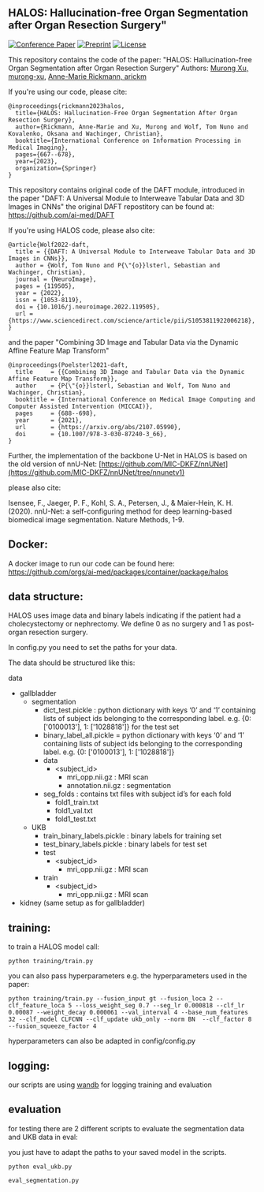 ## HALOS: Hallucination-free Organ Segmentation after Organ Resection Surgery"


[![Conference Paper](https://img.shields.io/static/v1?label=DOI&message=10.1007%2f978-3-030-87240-3_66&color=3a7ebb)](https://doi.org/10.1007/978-3-031-34048-2_51)
[![Preprint](https://img.shields.io/badge/arXiv-2107.05990-b31b1b)](https://arxiv.org/abs/2303.07717)
[![License](https://img.shields.io/badge/license-GPLv3-blue.svg)](LICENSE)

This repository contains the code of the paper: "HALOS: Hallucination-free Organ Segmentation after Organ Resection Surgery"
Authors: [Murong Xu, murong-xu](https://github.com/murong-xu), [Anne-Marie Rickmann, arickm](https://github.com/arickm)

If you're using our code, please cite:
```
@inproceedings{rickmann2023halos,
  title={HALOS: Hallucination-Free Organ Segmentation After Organ Resection Surgery},
  author={Rickmann, Anne-Marie and Xu, Murong and Wolf, Tom Nuno and Kovalenko, Oksana and Wachinger, Christian},
  booktitle={International Conference on Information Processing in Medical Imaging},
  pages={667--678},
  year={2023},
  organization={Springer}
}
```

This repository contains original code of the DAFT module, introduced in the paper "DAFT: A Universal Module to Interweave Tabular Data and 3D Images in CNNs"
the original DAFT repostitory can be found at: https://github.com/ai-med/DAFT

If you're using HALOS code, please also cite:
```
@article{Wolf2022-daft,
  title = {{DAFT: A Universal Module to Interweave Tabular Data and 3D Images in CNNs}},
  author = {Wolf, Tom Nuno and P{\"{o}}lsterl, Sebastian and Wachinger, Christian},
  journal = {NeuroImage},
  pages = {119505},
  year = {2022},
  issn = {1053-8119},
  doi = {10.1016/j.neuroimage.2022.119505},
  url = {https://www.sciencedirect.com/science/article/pii/S1053811922006218},
}
```
and the paper "Combining 3D Image and Tabular Data via the Dynamic Affine Feature Map Transform"

```
@inproceedings(Poelsterl2021-daft,
  title     = {{Combining 3D Image and Tabular Data via the Dynamic Affine Feature Map Transform}},
  author    = {P{\"{o}}lsterl, Sebastian and Wolf, Tom Nuno and Wachinger, Christian},
  booktitle = {International Conference on Medical Image Computing and Computer Assisted Intervention (MICCAI)},
  pages     = {688--698},
  year      = {2021},
  url       = {https://arxiv.org/abs/2107.05990},
  doi       = {10.1007/978-3-030-87240-3_66},
}
```

Further, the implementation of the backbone U-Net in HALOS is based on the old version of nnU-Net: [https://github.com/MIC-DKFZ/nnUNet](https://github.com/MIC-DKFZ/nnUNet/tree/nnunetv1)

please also cite:

Isensee, F., Jaeger, P. F., Kohl, S. A., Petersen, J., & Maier-Hein, K. H. (2020). nnU-Net: a self-configuring method 
for deep learning-based biomedical image segmentation. Nature Methods, 1-9.


## Docker:
A docker image to run our code can be found here: https://github.com/orgs/ai-med/packages/container/package/halos


## data structure:

HALOS uses image data and binary labels indicating if the patient had a cholecystectomy or nephrectomy. We define 0 as no surgery and 1 as post- organ resection surgery.

In config.py you need to set the paths for your data.

The data should be structured like this:

data
  - gallbladder
    - segmentation
        - dict_test.pickle : python dictionary with keys ‘0’ and ‘1’ containing lists of subject ids belonging to the corresponding label. e.g. {0: ['0100013'], 1: ['1028818']} for the test set
        - binary_label_all.pickle  = python dictionary with keys ‘0’ and ‘1’ containing lists of subject ids belonging to the corresponding label. e.g. {0: ['0100013'], 1: ['1028818']}
        - data
          - <subject_id>
            - mri_opp.nii.gz : MRI scan
            - annotation.nii.gz : segmentation
        - seg_folds : contains txt files with subject id’s for each fold
          - fold1_train.txt
          - fold1_val.txt
          - fold1_test.txt
    - UKB
      - train_binary_labels.pickle : binary labels for training set
      - test_binary_labels.pickle : binary labels for test set
      - test
        - <subject_id>
            - mri_opp.nii.gz : MRI scan
      - train
        - <subject_id>
           - mri_opp.nii.gz : MRI scan
  - kidney (same setup as for gallbladder)


## training:

to train a HALOS model call:

```
python training/train.py
```

you can also pass hyperparameters e.g. the hyperparameters used in the paper:

```
python training/train.py --fusion_input gt --fusion_loca 2 --clf_feature_loca 5 --loss_weight_seg 0.7 --seg_lr 0.000818 --clf_lr 0.00087 --weight_decay 0.000061 --val_interval 4 --base_num_features 32 --clf_model CLFCNN --clf_update ukb_only --norm BN  --clf_factor 8 --fusion_squeeze_factor 4
```

hyperparameters can also be adapted in config/config.py


## logging:

our scripts are using [wandb](https://wandb.ai/site) for logging training and evaluation


## evaluation

for testing there are 2 different scripts to evaluate the segmentation data and UKB data in eval:

you just have to adapt the paths to your saved model in the scripts.

```
python eval_ukb.py
```

```
eval_segmentation.py
```



